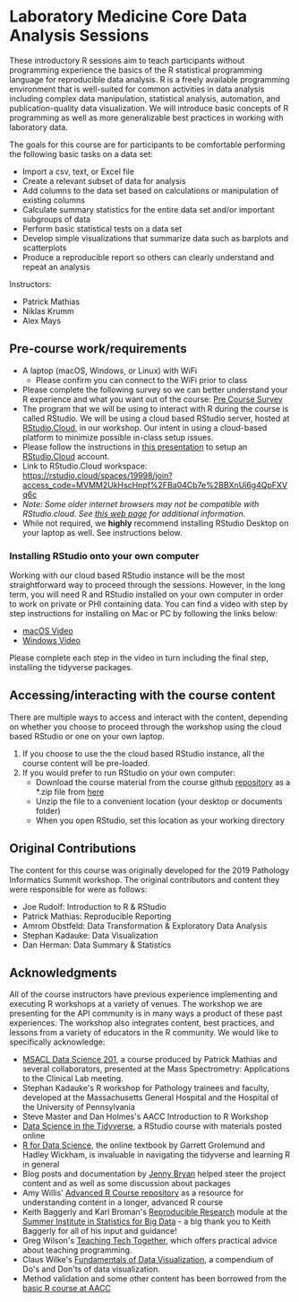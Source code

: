 # Laboratory Medicine Core Data Analysis Sessions

These introductory R sessions aim to teach participants without programming experience the basics of the R statistical programming language for reproducible data analysis. R is a freely available programming environment that is well-suited for common activities in data analysis including complex data manipulation, statistical analysis, automation, and publication-quality data visualization. We will introduce basic concepts of R programming as well as more generalizable best practices in working with laboratory data.

The goals for this course are for participants to be comfortable performing the following basic tasks on a data set:
- Import a csv, text, or Excel file
- Create a relevant subset of data for analysis
- Add columns to the data set based on calculations or manipulation of existing columns
- Calculate summary statistics for the entire data set and/or important subgroups of data
- Perform basic statistical tests on a data set
- Develop simple visualizations that summarize data such as barplots and scatterplots
- Produce a reproducible report so others can clearly understand and repeat an analysis

Instructors: 
- Patrick Mathias
- Niklas Krumm
- Alex Mays
 

## Pre-course work/requirements

- A laptop (macOS, Windows, or Linux) with WiFi
  - Please confirm you can connect to the WiFi prior to class
- Please complete the following survey so we can better understand your R experience and what you want out of the course: [Pre Course Survey](https://forms.gle/QSos2JwqhqUojpA79)
- The program that we will be using to interact with R during the course is called RStudio. We will be using a cloud based RStudio server, hosted at [RStudio.Cloud](https://rstudio.cloud/), in our workshop. Our intent in using a cloud-based platform to minimize possible in-class setup issues.
- Please follow the instructions in [this presentation](https://github.com/pcmathias/LM-Core-Data-Analysis/blob/master/presentations/00%20-%20Setup_Cloud_Account.pptx) to setup an [RStudio.Cloud](https://rstudio.cloud/) account. 
- Link to RStudio.Cloud workspace: https://rstudio.cloud/spaces/19998/join?access_code=MVMM2UkHscHnpf%2FBa04Cb7e%2BBXnUi6g4QpFXVq6c
- *Note: Some older internet browsers may not be compatible with RStudio.cloud. See [this web page](https://support.rstudio.com/hc/en-us/articles/227449447-Supported-browsers-for-RStudio-Connect) for additional information.*
- While not required, we **highly** recommend installing RStudio Desktop on your laptop as well. See instructions below.

### Installing RStudio onto your own computer

Working with our cloud based RStudio instance will be the most straightforward way to proceed through the sessions. However, in the long term, you will need R and RStudio installed on your own computer in order to work on private or PHI containing data. You can find a video with step by step instructions for installing on Mac or PC by following the links below:

- [macOS Video](https://www.youtube.com/watch?v=GM88tYlEy_g) 
- [Windows Video](https://www.youtube.com/watch?v=JRKmZK5-6aE)

Please complete each step in the video in turn including the final step, installing the tidyverse packages.

## Accessing/interacting with the course content

There are multiple ways to access and interact with the content, depending on whether you choose to proceed through the workshop using the cloud based RStudio or one on your own laptop. 

1. If you choose to use the the cloud based RStudio instance, all the course content will be pre-loaded. 
2. If you would prefer to run RStudio on your own computer:
   * Download the course material from the course github [repository](https://github.com/pcmathias/LM-Core-Data-Analysis) as a \*.zip file from [here](https://github.com/pcmathias/LM-Core-Data-Analysis/archive/master.zip) 
   * Unzip the file to a convenient location (your desktop or documents folder)
   * When you open RStudio, set this location as your working directory 

## Original Contributions

The content for this course was originally developed for the 2019 Pathology Informatics Summit workshop. The original contributors and content they were responsible for were as follows:
- Joe Rudolf: Introduction to R & RStudio
- Patrick Mathias: Reproducible Reporting
- Amrom Obstfeld: Data Transformation & Exploratory Data Analysis
- Stephan Kadauke: Data Visualization
- Dan Herman: Data Summary & Statistics

## Acknowledgments

All of the course instructors have previous experience implementing and executing R workshops at a variety of venues. The workshop we are presenting for the API community is in many ways a product of these past experiences. The workshop also integrates content, best practices, and lessons from a variety of educators in the R community. We would like to specifically acknowledge: 

- [MSACL Data Science 201](https://github.com/pcmathias/MSACL-intermediate-R-course), a course produced by Patrick Mathias and several collaborators, presented at the Mass Spectrometry: Applications to the Clinical Lab meeting.
- Stephan Kadauke's R workshop for Pathology trainees and faculty, developed at the Massachusetts General Hospital and the Hospital of the University of Pennsylvania
- Steve Master and Dan Holmes's AACC Introduction to R Workshop 
- [Data Science in the Tidyverse](https://github.com/AmeliaMN/data-science-in-tidyverse), a RStudio course with materials posted online
- [R for Data Science](http://r4ds.had.co.nz/index.html), the online textbook by Garrett Grolemund and Hadley Wickham, is invaluable in navigating the tidyverse and learning R in general
- Blog posts and documentation by [Jenny Bryan](https://github.com/jennybc) helped steer the project content and as well as some discussion about packages
- Amy Willis' [Advanced R Course repository](https://github.com/adw96/biostat561) as a resource for understanding content in a longer, advanced R course
- Keith Baggerly and Karl Broman's [Reproducible Research](https://github.com/kabagg/sisbid_2018_rr) module at the [Summer Institute in Statistics for Big Data](https://www.biostat.washington.edu/suminst/sisbid) - a big thank you to Keith Baggerly for all of his input and guidance!
- Greg Wilson's [Teaching Tech Together](http://teachtogether.tech/en/), which offers practical advice about teaching programming. 
- Claus Wilke's [Fundamentals of Data Visualization](https://serialmentor.com/dataviz/), a compendium of Do's and Don'ts of data visualization. 
- Method validation and some other content has been borrowed from the [basic R course at AACC](https://github.com/pcmathias/AACC-Introduction-to-R)
